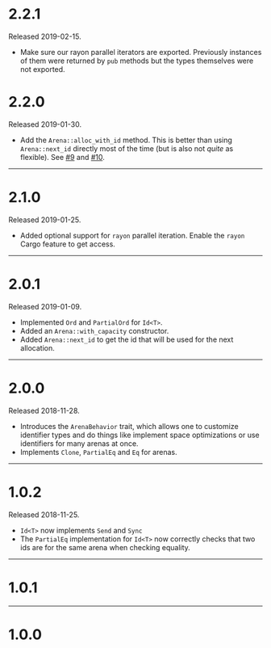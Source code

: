 # 2.2.1

Released 2019-02-15.

* Make sure our rayon parallel iterators are exported. Previously instances of
  them were returned by `pub` methods but the types themselves were not
  exported.

# 2.2.0

Released 2019-01-30.

* Add the `Arena::alloc_with_id` method. This is better than using
  `Arena::next_id` directly most of the time (but is also not *quite* as
  flexible). See [#9](https://github.com/fitzgen/id-arena/issues/9) and
  [#10](https://github.com/fitzgen/id-arena/pull/10).

--------------------------------------------------------------------------------

# 2.1.0

Released 2019-01-25.

* Added optional support for `rayon` parallel iteration. Enable the `rayon`
  Cargo feature to get access.

--------------------------------------------------------------------------------

# 2.0.1

Released 2019-01-09.

* Implemented `Ord` and `PartialOrd` for `Id<T>`.
* Added an `Arena::with_capacity` constructor.
* Added `Arena::next_id` to get the id that will be used for the next
  allocation.

--------------------------------------------------------------------------------

# 2.0.0

Released 2018-11-28.

* Introduces the `ArenaBehavior` trait, which allows one to customize identifier
  types and do things like implement space optimizations or use identifiers for
  many arenas at once.
* Implements `Clone`, `PartialEq` and `Eq` for arenas.

--------------------------------------------------------------------------------

# 1.0.2

Released 2018-11-25.

* `Id<T>` now implements `Send` and `Sync`
* The `PartialEq` implementation for `Id<T>` now correctly checks that two ids
  are for the same arena when checking equality.

--------------------------------------------------------------------------------

# 1.0.1

--------------------------------------------------------------------------------

# 1.0.0
